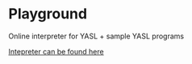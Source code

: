# Playground
Online interpreter for YASL + sample YASL programs

[Intepreter can be found here](https://yasl-lang.github.io/playground/YASL.html)
